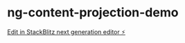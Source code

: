 # ng-content-projection-demo

[Edit in StackBlitz next generation editor ⚡️](https://stackblitz.com/~/github.com/bharathmuppa/ng-content-projection-demo)